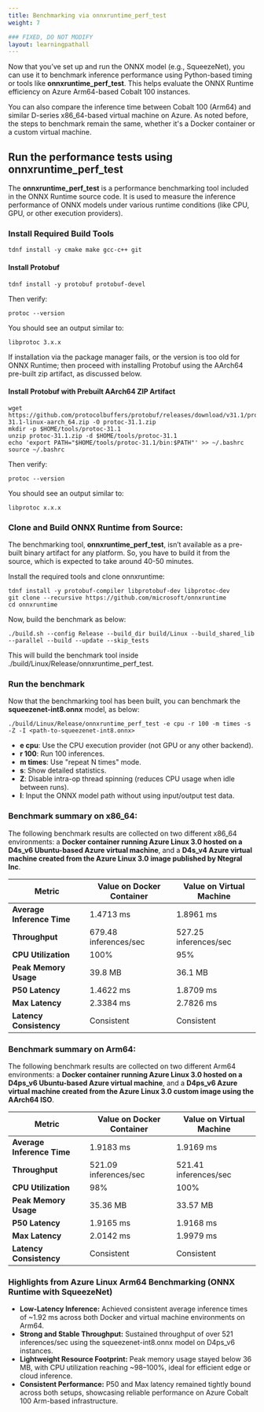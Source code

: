 ```yaml
---
title: Benchmarking via onnxruntime_perf_test
weight: 7

### FIXED, DO NOT MODIFY
layout: learningpathall
---
```


Now that you’ve set up and run the ONNX model (e.g., SqueezeNet), you can use it to benchmark inference performance using Python-based timing or tools like **onnxruntime_perf_test**. This helps evaluate the ONNX Runtime efficiency on Azure Arm64-based Cobalt 100 instances.

You can also compare the inference time between Cobalt 100 (Arm64) and similar D-series x86_64-based virtual machine on Azure.
As noted before, the steps to benchmark remain the same, whether it's a Docker container or a custom virtual machine.

## Run the performance tests using onnxruntime_perf_test
The **onnxruntime_perf_test** is a performance benchmarking tool included in the ONNX Runtime source code. It is used to measure the inference performance of ONNX models under various runtime conditions (like CPU, GPU, or other execution providers).

### Install Required Build Tools

```console
tdnf install -y cmake make gcc-c++ git
```
#### Install Protobuf

```console
tdnf install -y protobuf protobuf-devel
```
Then verify:
```console
protoc --version
```
You should see an output similar to:

```output
libprotoc 3.x.x
```
If installation via the package manager fails, or the version is too old for ONNX Runtime; then proceed with installing Protobuf using the AArch64 pre-built zip artifact, as discussed below.

#### Install Protobuf with Prebuilt AArch64 ZIP Artifact

```console
wget https://github.com/protocolbuffers/protobuf/releases/download/v31.1/protoc-31.1-linux-aarch_64.zip -O protoc-31.1.zip
mkdir -p $HOME/tools/protoc-31.1
unzip protoc-31.1.zip -d $HOME/tools/protoc-31.1
echo 'export PATH="$HOME/tools/protoc-31.1/bin:$PATH"' >> ~/.bashrc
source ~/.bashrc
```

Then verify:
```console
protoc --version
```
You should see an output similar to:
```output
libprotoc x.x.x
```

### Clone and Build ONNX Runtime from Source:

The benchmarking tool, **onnxruntime_perf_test**, isn’t available as a pre-built binary artifact for any platform. So, you have to build it from the source, which is expected to take around 40-50 minutes. 

Install the required tools and clone onnxruntime:
```console
tdnf install -y protobuf-compiler libprotobuf-dev libprotoc-dev 
git clone --recursive https://github.com/microsoft/onnxruntime 
cd onnxruntime
```
Now, build the benchmark as below:

```console
./build.sh --config Release --build_dir build/Linux --build_shared_lib --parallel --build --update --skip_tests 
```
This will build the benchmark tool inside ./build/Linux/Release/onnxruntime_perf_test. 

### Run the benchmark
Now that the benchmarking tool has been built, you can benchmark the **squeezenet-int8.onnx** model, as below:

```console
./build/Linux/Release/onnxruntime_perf_test -e cpu -r 100 -m times -s -Z -I <path-to-squeezenet-int8.onnx>
```

- **e cpu**: Use the CPU execution provider (not GPU or any other backend). 
- **r 100**: Run 100 inferences. 
- **m times**: Use "repeat N times" mode. 
- **s**: Show detailed statistics. 
- **Z**: Disable intra-op thread spinning (reduces CPU usage when idle between runs). 
- **I**: Input the ONNX model path without using input/output test data.

### Benchmark summary on x86_64:

The following benchmark results are collected on two different x86_64 environments: a **Docker container running Azure Linux 3.0 hosted on a D4s_v6 Ubuntu-based Azure virtual machine**, and a **D4s_v4 Azure virtual machine created from the Azure Linux 3.0 image published by Ntegral Inc**.

| **Metric**               | **Value on Docker Container** | **Value on Virtual Machine** |
|--------------------------|----------------------------------------|-----------------------------------------|
| **Average Inference Time** | 1.4713 ms                             | 1.8961 ms                                |
| **Throughput**             | 679.48 inferences/sec                 | 527.25 inferences/sec                    |
| **CPU Utilization**        | 100%                                  | 95%                                      |
| **Peak Memory Usage**      | 39.8 MB                              | 36.1 MB                |
| **P50 Latency**            | 1.4622 ms                             | 1.8709 ms                                |
| **Max Latency**            | 2.3384 ms                             | 2.7826 ms                                |
| **Latency Consistency**    | Consistent                            | Consistent                               |


### Benchmark summary on Arm64:

The following benchmark results are collected on two different Arm64 environments: a **Docker container running Azure Linux 3.0 hosted on a D4ps_v6 Ubuntu-based Azure virtual machine**, and a **D4ps_v6 Azure virtual machine created from the Azure Linux 3.0 custom image using the AArch64 ISO**.

| **Metric**                | **Value on Docker Container**         | **Value on Virtual Machine**                |
|---------------------------|---------------------------------------|---------------------------------------------|
| **Average Inference Time**| 1.9183 ms                              | 1.9169 ms                                    |
| **Throughput**            | 521.09 inferences/sec                  | 521.41 inferences/sec                        |
| **CPU Utilization**       | 98%                                   | 100%                                         |
| **Peak Memory Usage**     | 35.36 MB                               | 33.57 MB                    |
| **P50 Latency**           | 1.9165 ms                              | 1.9168 ms                                    |
| **Max Latency**           | 2.0142 ms                              | 1.9979 ms                                    |
| **Latency Consistency**   | Consistent                             | Consistent                                   |


### Highlights from Azure Linux Arm64 Benchmarking (ONNX Runtime with SqueezeNet)
- **Low-Latency Inference:** Achieved consistent average inference times of ~1.92 ms across both Docker and  virtual machine environments on Arm64.
- **Strong and Stable Throughput:** Sustained throughput of over 521 inferences/sec using the squeezenet-int8.onnx model on D4ps_v6 instances.
- **Lightweight Resource Footprint:** Peak memory usage stayed below 36 MB, with CPU utilization reaching ~98–100%, ideal for efficient edge or cloud inference.
- **Consistent Performance:** P50 and Max latency remained tightly bound across both setups, showcasing reliable performance on Azure Cobalt 100 Arm-based infrastructure.
